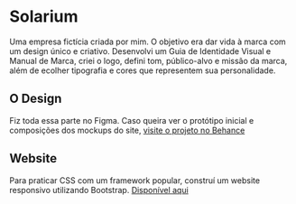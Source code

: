 # Solarium
Uma empresa fictícia criada por mim. O objetivo era dar vida à marca com um design único e criativo.
Desenvolvi  um Guia de Identidade Visual e Manual de Marca, criei o logo, defini tom, público-alvo e missão da marca, além de ecolher tipografia e cores que representem sua personalidade.

## O Design
Fiz toda essa parte no Figma.
Caso queira ver o protótipo inicial e composições dos mockups do site, [visite o projeto no Behance](https://www.behance.net/gallery/162023573/Solariumhttps://www.behance.net/gallery/162023573/Solarium)

## Website
Para praticar CSS com um framework popular, construí um website responsivo utilizando Bootstrap.
[Disponível aqui](https://igorferreiramoraes.github.io/Solarium/)
